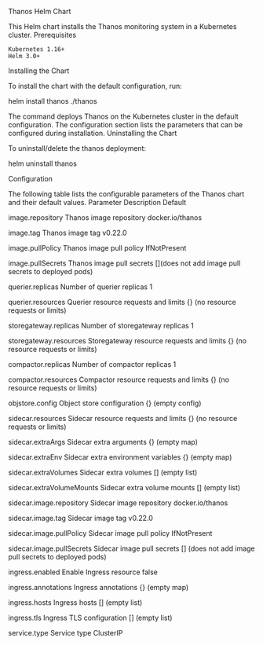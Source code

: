 Thanos Helm Chart

This Helm chart installs the Thanos monitoring system in a Kubernetes cluster.
Prerequisites

    Kubernetes 1.16+
    Helm 3.0+

Installing the Chart

To install the chart with the default configuration, run:

helm install thanos ./thanos

The command deploys Thanos on the Kubernetes cluster in the default configuration. The configuration section lists the parameters that can be configured during installation.
Uninstalling the Chart

To uninstall/delete the thanos deployment:

helm uninstall thanos


Configuration

The following table lists the configurable parameters of the Thanos chart and their default values.
Parameter	                            Description	                                            Default

image.repository	                   Thanos image repository	                       docker.io/thanos

image.tag	                           Thanos image tag	                                    v0.22.0

image.pullPolicy	                   Thanos image pull policy	                       IfNotPresent

image.pullSecrets	                   Thanos image pull secrets	                       [](does not add image pull secrets to deployed pods)

querier.replicas	                   Number of querier replicas	                               1

querier.resources	                   Querier resource requests and limits	               {} (no resource requests or limits)

storegateway.replicas	                   Number of storegateway replicas	                       1

storegateway.resources	                   Storegateway resource requests and limits	       {} (no resource requests or limits)

compactor.replicas	                   Number of compactor replicas	                               1

compactor.resources	                   Compactor resource requests and limits	       {} (no resource requests or limits)

objstore.config                            Object store configuration	                       {} (empty config)

sidecar.resources	                   Sidecar resource requests and limits                {} (no resource requests or limits)

sidecar.extraArgs	                   Sidecar extra arguments	                       {} (empty map)

sidecar.extraEnv	                   Sidecar extra environment variables                 {} (empty map)

sidecar.extraVolumes	                   Sidecar extra volumes	                       [] (empty list)

sidecar.extraVolumeMounts	           Sidecar extra volume mounts	                       [] (empty list)

sidecar.image.repository	           Sidecar image repository	                       docker.io/thanos

sidecar.image.tag	                   Sidecar image tag	                                    v0.22.0

sidecar.image.pullPolicy	           Sidecar image pull policy	                       IfNotPresent

sidecar.image.pullSecrets                  Sidecar image pull secrets	                      [] (does not add image pull secrets to deployed pods)

ingress.enabled	                           Enable Ingress resource	                             false

ingress.annotations	                   Ingress annotations	                              {} (empty map)

ingress.hosts	                           Ingress hosts	                              [] (empty list)

ingress.tls	                           Ingress TLS configuration	                      [] (empty list)

service.type	                           Service type	                                      ClusterIP

